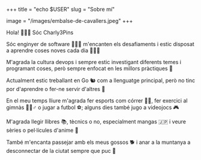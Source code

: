 +++
title = "echo $USER"
slug = "Sobre mí"

image = "/images/embalse-de-cavallers.jpeg"
+++

Hola! 🙋🏻‍♂️ Sóc Charly3Pins 

Sóc enginyer de software 👨🏻‍💻 m'encanten els desafiaments i estic disposat a aprendre coses noves cada dia 🙇🏻‍♂️

M'agrada la cultura devops i sempre estic investigant diferents temes i programant coses, però sempre enfocat en les millors pràctiques 📜

Actualment estic treballant en Go 🐿️ com a llenguatge principal, però no tinc por d'aprendre o fer-ne servir d'altres 🎉

En el meu temps lliure m'agrada fer esports com córrer 🏃🏻, fer exercici al gimnàs 🏋🏻♂️ o jugar a futbol ⚽; alguns dies també jugo a videojocs 🎮

M'agrada llegir llibres 📚, tècnics o no, especialment mangas 🇯🇵 i veure sèries o pel·lícules d'anime 👹

També m'encanta passejar amb els meus gossos 🐕 i anar a la muntanya a desconnectar de la ciutat sempre que puc 🌄